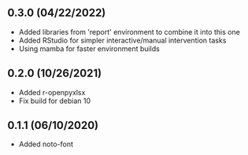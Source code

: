 0.3.0 (04/22/2022)
------------------
- Added libraries from 'report' environment to combine it into this one
- Added RStudio for simpler interactive/manual intervention tasks
- Using mamba for faster environment builds

0.2.0 (10/26/2021)
------------------
- Added r-openpyxlsx
- Fix build for debian 10

0.1.1 (06/10/2020)
------------------
- Added noto-font
